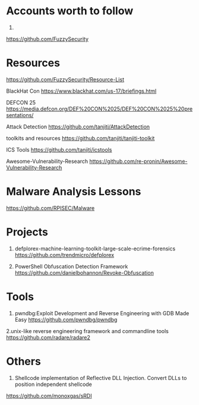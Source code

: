 # Accounts worth to follow
1. 
https://github.com/FuzzySecurity




# Resources 
https://github.com/FuzzySecurity/Resource-List

BlackHat Con
https://www.blackhat.com/us-17/briefings.html

DEFCON 25
https://media.defcon.org/DEF%20CON%2025/DEF%20CON%2025%20presentations/

Attack Detection
https://github.com/tanjiti/AttackDetection

toolkits and resources
https://github.com/tanjiti/tanjiti-toolkit

ICS Tools
https://github.com/tanjiti/icstools

Awesome-Vulnerability-Research
https://github.com/re-pronin/Awesome-Vulnerability-Research

# Malware Analysis Lessons
https://github.com/RPISEC/Malware


# Projects
1. defplorex-machine-learning-toolkit-large-scale-ecrime-forensics
https://github.com/trendmicro/defplorex


2. PowerShell Obfuscation Detection Framework
https://github.com/danielbohannon/Revoke-Obfuscation


# Tools
1. pwndbg:Exploit Development and Reverse Engineering with GDB Made Easy
https://github.com/pwndbg/pwndbg

2.unix-like reverse engineering framework and commandline tools
https://github.com/radare/radare2


# Others

1. Shellcode implementation of Reflective DLL Injection. Convert DLLs to position independent shellcode

https://github.com/monoxgas/sRDI
